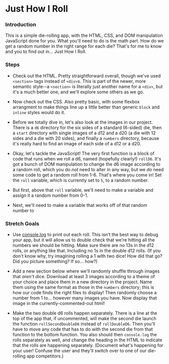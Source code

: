 # Just How I Roll

### Introduction

This is a simple die-rolling app, with the HTML, CSS, and DOM manipulation JavaScript done for you. What you'll need to do is the math part. How do we get a random number in the right range for each die? That's for me to know and you to find out in... Just How I Roll.


### Steps

* Check out the HTML. Pretty straightforward overall, though we've used `<section>` tags instead of `<div>`s. This is part of the newer, more semantic style--a `<section>` is literally just another name for a `<div>`, but it's a much better one, and we'll explore some others as we go.

* Now check out the CSS. Also pretty basic, with some flexbox arrangment to make things line up a little better than generic `block` and `inline` styles would do it.

* Before we totally dive in, let's also look at the images in our project. There is a `d6` directory for the six sides of a standard (6-sided) die, then a `start` directory with single images of a d12 and a d20 (a die with 12 sides and a die with 20 sides), and finally a `numbers` directory, because it's really hard to find an image of each side of a d12 or a d20.

* Okay, let's tackle the JavaScript! The very first function is a block of code that runs when we roll a d6, named (hopefully clearly!) `rollD6`. It's got a bunch of DOM manipulation to change the d6 image according to a random roll, which you do _not_ need to alter in any way, but we _do_ need some code to get a random roll from 1-6. That's where you come in! Set the `roll` variable, which is currently set to `5`, to a random number.

* But first, above that `roll` variable, we'll need to make a variable and assign it a random number from 0-1.

* Next, we'll need to make a variable that works off of that random number to 



### Stretch Goals

* Use [console.log](https://www.w3schools.com/jsref/met_console_log.asp) to print out each roll. This isn't the best way to debug your app, but it will allow us to double check that we're hitting all the numbers we should be hitting. Make sure there are no 13s in the d12 rolls, or anything like that. Including no 1s in the double d12 rolls. (If you don't know why, try imagining rolling a 1 with two dice! How did that go? Did you picture something? If so... how?)

* Add a new section below where we'll randomly shuffle through images that _aren't_ dice. Download at least 3 images according to a theme of your choice and place them in a new directory in the project. Name them using the same format as those in the `numbers` directory; this is how our code finds the right files to display! Then randomly choose a number from 1 to... however many images you have. Now display that image in the currently-commented-out html!

* Make the two double d6 rolls happen separately. There is a line at the top of the app that, if uncommented, will make the second die  launch the function `rollSecondDoubleD6` instead of `rollDoubleD6`. Then you'll have to move any code that has to do with the second die from that function to the bottom function. You also should then `console.log` the rolls separately as well, and change the heading in the HTML to indicate that the rolls are happening separately. (Document what's happening for your user! Confuse the user and they'll switch over to one of our die-rolling app competitors.)